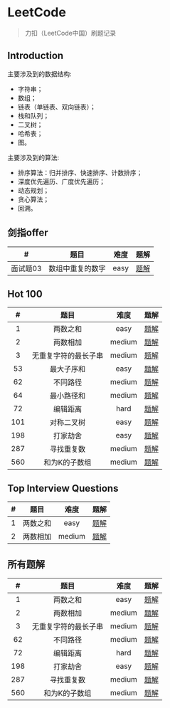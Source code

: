 # LeetCode
> 力扣（LeetCode中国）刷题记录

## Introduction

主要涉及到的数据结构:

* 字符串；
* 数组；
* 链表（单链表、双向链表）；
* 栈和队列；
* 二叉树；
* 哈希表；
* 图。

主要涉及到的算法:

* 排序算法：归并排序、快速排序、计数排序；
* 深度优先遍历、广度优先遍历；
* 动态规划；
* 贪心算法；
* 回溯。

## 剑指offer

|    #     |       题目       | 难度  |             题解              |
| :------: | :--------------: | :---: | :---------------------------: |
| 面试题03 | 数组中重复的数字 | easy  | [题解](剑指offer/面试题03.md) |

## Hot 100

|   #   |         题目         |  难度  |            题解            |
| :---: | :------------------: | :----: | :------------------------: |
|   1   |       两数之和       |  easy  | [题解](algorithms/0001.md) |
|   2   |       两数相加       | medium | [题解](algorithms/0002.md) |
|   3   | 无重复字符的最长子串 | medium | [题解](algorithms/0003.md) |
|  53   |      最大子序和      |  easy  | [题解](algorithms/0053.md) |
|  62   |       不同路径       | medium | [题解](algorithms/0062.md) |
|  64   |      最小路径和      | medium | [题解](algorithms/0064.md) |
|  72   |       编辑距离       |  hard  | [题解](algorithms/0072.md) |
|  101  |      对称二叉树      |  easy  | [题解](algorithms/0101.md) |
|  198  |       打家劫舍       |  easy  | [题解](algorithms/0198.md) |
|  287  |      寻找重复数      | medium | [题解](algorithms/0287.md) |
|  560  |    和为K的子数组     | medium | [题解](algorithms/0560.md) |

## Top Interview Questions

|   #   |   题目   |  难度  |            题解            |
| :---: | :------: | :----: | :------------------------: |
|   1   | 两数之和 |  easy  | [题解](algorithms/0001.md) |
|   2   | 两数相加 | medium | [题解](algorithms/0002.md) |

## 所有题解

|   #   |         题目         |  难度  |            题解            |
| :---: | :------------------: | :----: | :------------------------: |
|   1   |       两数之和       |  easy  | [题解](algorithms/0001.md) |
|   2   |       两数相加       | medium | [题解](algorithms/0002.md) |
|   3   | 无重复字符的最长子串 | medium | [题解](algorithms/0003.md) |
|  62   |       不同路径       | medium | [题解](algorithms/0062.md) |
|  72   |       编辑距离       |  hard  | [题解](algorithms/0072.md) |
|  198  |       打家劫舍       |  easy  | [题解](algorithms/0198.md) |
|  287  |      寻找重复数      | medium | [题解](algorithms/0287.md) |
|  560  |    和为K的子数组     | medium | [题解](algorithms/0560.md) |